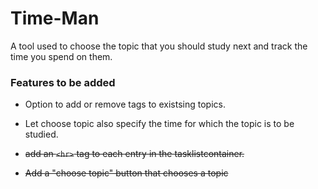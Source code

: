 # Time-Man
A tool used to choose the topic that you should study next and track the time you spend on them. 

### Features to be added
- Option to add or remove tags to existsing topics. 
- Let choose topic also specify the time for which the topic is to be studied. 


- ~~add an `<hr>` tag to each entry in the tasklistcontainer.~~
- ~~Add a "choose topic" button that chooses a topic~~
